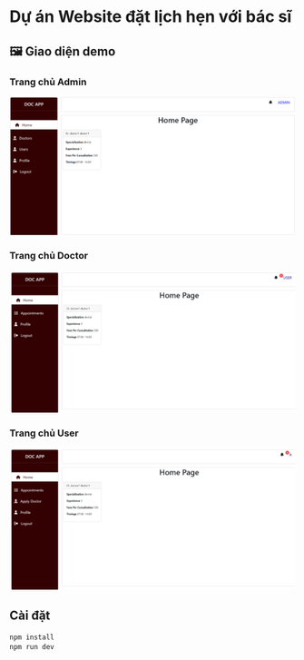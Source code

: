 # Dự án Website đặt lịch hẹn với bác sĩ

## 🖼️ Giao diện demo

### Trang chủ Admin
![Trang chủ](./assets/TrangChuAdmin.png)

### Trang chủ Doctor
![Trang chủ](./assets/TrangChuDoctor.jpeg)

### Trang chủ User
![Trang chủ](./assets/TrangChuUser.jpeg)

## Cài đặt

```bash
npm install
npm run dev
